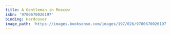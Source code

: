 ```yaml
---
title: A Gentleman in Moscow
isbn: '9780670026197'
binding: Hardcover
image_path: 'https://images.booksense.com/images/197/026/9780670026197.jpg'
---
```




